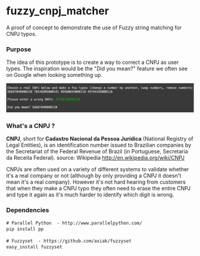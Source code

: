 # fuzzy_cnpj_matcher
A proof of concept to demonstrate the use of Fuzzy string matching for CNPJ typos.

### Purpose
The idea of this prototype is to create a way to correct a CNPJ as user types. The inspiration would be the "Did you mean?" feature we often see on Google when looking something up.

![](github_image/example.png?raw=true)

### What's a CNPJ ?
**CNPJ**, short for **Cadastro Nacional da Pessoa Jurídica** (National Registry of Legal Entities), is an identification number issued to Brazilian companies by the Secretariat of the Federal Revenue of Brazil (in Portuguese, Secretaria da Receita Federal). source: Wikipedia http://en.wikipedia.org/wiki/CNPJ

CNPJs are often used on a variety of different systems to validate whether it's a real company or not (although by only providing a CNPJ it doesn't mean it's a real company). However it's not hard hearing from customers that when they make a CNPJ typo they often need to erase the entire CNPJ and type it again as it's much harder to identify which digit is wrong.

### Dependencies

```Shell
# Parallel Python  - http://www.parallelpython.com/
pip install pp

# Fuzzyset  - https://github.com/axiak/fuzzyset
easy_install fuzzyset
```
